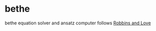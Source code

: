 # bethe
bethe equation solver and ansatz computer
follows [Robbins and Love](https://arxiv.org/pdf/2105.06761)
